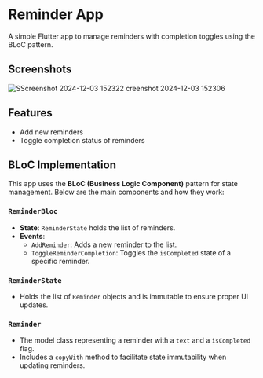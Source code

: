 # Reminder App

A simple Flutter app to manage reminders with completion toggles using the BLoC pattern.

## Screenshots
![S![Screenshot 2024-12-03 152322](https://github.com/user-attachments/assets/0d2a702e-81dd-45b3-a251-7301bd400d97)
creenshot 2024-12-03 152306](https://github.com/user-attachments/assets/8c5761ac-6d6a-4bb9-8010-ea956a81c389)


## Features
- Add new reminders
- Toggle completion status of reminders

## BLoC Implementation

This app uses the **BLoC (Business Logic Component)** pattern for state management. Below are the main components and how they work:

### `ReminderBloc`
- **State**: `ReminderState` holds the list of reminders.
- **Events**:
  - `AddReminder`: Adds a new reminder to the list.
  - `ToggleReminderCompletion`: Toggles the `isCompleted` state of a specific reminder.

### `ReminderState`
- Holds the list of `Reminder` objects and is immutable to ensure proper UI updates.

### `Reminder`
- The model class representing a reminder with a `text` and a `isCompleted` flag.
- Includes a `copyWith` method to facilitate state immutability when updating reminders.
